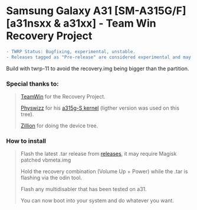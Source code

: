 # Samsung Galaxy A31 [SM-A315G/F] [a31nsxx & a31xx] - Team Win Recovery Project

```diff
- TWRP Status: Bugfixing, experimental, unstable. 
- Releases tagged as "Pre-release" are considered experimental and may cause more unexpected stuff than the latest release, nobody is forced to support your in older releases.
```

Build with twrp-11 to avoid the recovery.img being bigger than the partition.
### Special thanks to:
> [TeamWin](https://github.com/TeamWin) for the Recovery Project.
> 
> [Physwizz](https://github.com/physwizz) for his [a315g-S kernel](https://github.com/physwizz/a315g-S) (ligther version was used on this tree).
>
> [Zillion](https://github.com/DevZillion) for doing the device tree.

### How to install
> Flash the latest .tar release from [releases](https://github.com/Galaxy-MT6768/android_device_samsung_a31nsxx/releases), it may require Magisk patched vbmeta.img
> 
> Hold the recovery combination (Volume Up + Power) while the .tar is flashing via the odin tool.
> 
> Flash any multidisabler that has been tested on a31. 
> 
> You can now boot into your system and do whatever you want.
